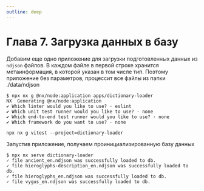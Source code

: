 ```yaml
---
outline: deep
---
```


# Глава 7. Загрузка данных в базу

Добавим еще одно приложение для загрузки подготовленных данных из `ndjson` файлов. В каждом файле в первой строке
хранится метаинформация, в которой указан в том числе тип. Поэтому приложение без параметров, процессит все файлы из
папки ./data/ndjson

```shell
$ npx nx g @nx/node:application apps/dictionary-loader
NX  Generating @nx/node:application
✔ Which linter would you like to use? · eslint
✔ Which unit test runner would you like to use? · none
✔ Which end-to-end test runner would you like to use? · none
✔ Which framework do you want to use? · none

npx nx g vitest --project=dictionary-loader
```

Запустив приложение, получаем проинициализированную базу данных
```shell
$ npx nx serve dictionary-loader
✓ file ancient_en.ndjson was successfully loaded to db.
✓ file hieroglyphs-description_en.ndjson was successfully loaded to db.
✓ file hieroglyphs_en.ndjson was successfully loaded to db.
✓ file vygus_en.ndjson was successfully loaded to db.


```
